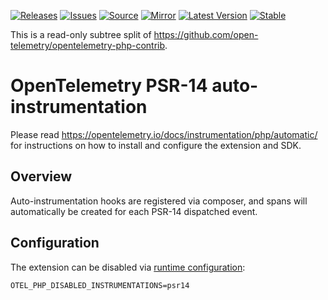 [![Releases](https://img.shields.io/badge/releases-purple)](https://github.com/opentelemetry-php/contrib-auto-psr14/releases)
[![Issues](https://img.shields.io/badge/issues-pink)](https://github.com/open-telemetry/opentelemetry-php/issues)
[![Source](https://img.shields.io/badge/source-contrib-green)](https://github.com/open-telemetry/opentelemetry-php-contrib/tree/main/src/Instrumentation/Psr15)
[![Mirror](https://img.shields.io/badge/mirror-opentelemetry--php--contrib-blue)](https://github.com/opentelemetry-php/contrib-auto-psr14)
[![Latest Version](http://poser.pugx.org/open-telemetry/opentelemetry-auto-psr14/v/unstable)](https://packagist.org/packages/open-telemetry/opentelemetry-auto-psr14/)
[![Stable](http://poser.pugx.org/open-telemetry/opentelemetry-auto-psr14/v/stable)](https://packagist.org/packages/open-telemetry/opentelemetry-auto-psr14/)

This is a read-only subtree split of https://github.com/open-telemetry/opentelemetry-php-contrib.

# OpenTelemetry PSR-14 auto-instrumentation
Please read https://opentelemetry.io/docs/instrumentation/php/automatic/ for instructions on how to
install and configure the extension and SDK.
 
## Overview
Auto-instrumentation hooks are registered via composer, and spans will automatically be created for each PSR-14 
dispatched event.

## Configuration

The extension can be disabled via [runtime configuration](https://opentelemetry.io/docs/instrumentation/php/sdk/#configuration):

```shell
OTEL_PHP_DISABLED_INSTRUMENTATIONS=psr14
```
